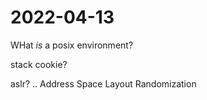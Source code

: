 # 2022-04-13

WHat *is* a posix environment?

stack cookie?

aslr?
    .. Address Space Layout Randomization
